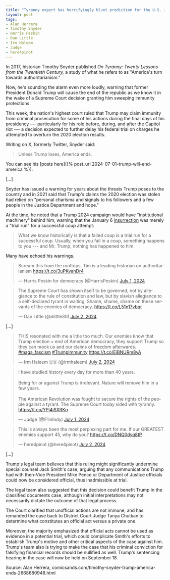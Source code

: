 ```yaml
---
title: "Tyranny expert has horrifyingly blunt prediction for the U.S. if Trump wins"
layout: post
tags:
- Alan Herrera
- Timothy Snyder
- Harris Peskin
- Dan Little
- Irm Haleem
- Judge
- here4pinot
---
```


In 2017, historian Timothy Snyder published *On Tyranny: Twenty Lessons from the Twentieth Century,* a study of what he refers to as "America's turn towards authoritarianism."

Now, he's sounding the alarm even more loudly, warning that former President Donald Trump will cause the end of the republic as we know it in the wake of a Supreme Court decision granting him sweeping immunity protections.

This week, the nation's highest court ruled that Trump may claim immunity from criminal prosecution for some of his actions during the final days of his presidency --- particularly for his role before, during, and after the Capitol riot --- a decision expected to further delay his federal trial on charges he attempted to overturn the 2020 election results.

Writing on X, formerly Twitter, Snyder said:

> Unless Trump loses, America ends.

You can see his [posts here]({% post_url 2024-07-01-trump-will-end-america %}).

[...]

Snyder has issued a warning for years about the threats Trump poses to the country and in 2021 said that Trump's claims the 2020 election was stolen had relied on "personal charisma and signals to his followers and a few people in the Justice Department and hope."

At the time, he noted that a Trump 2024 campaign would have "institutional machinery" behind him, warning that the January 6 [insurrection](/insurrection.html) was merely a "trial run" for a successful coup attempt:

> What we know historically is that a failed coup is a trial run for a successful coup. Usually, when you fail in a coup, something happens to you --- and Mr. Trump, nothing has happened to him.

Many have echoed his warnings.

<blockquote class="twitter-tweet"><p lang="en" dir="ltr">Scream this from the rooftops. Tim is a leading historian on authoritarianism <a href="https://t.co/3uPKvahDr4">https://t.co/3uPKvahDr4</a></p>&mdash; Harris Peskin for democracy (@HarrisPeskin) <a href="https://twitter.com/HarrisPeskin/status/1807876701164036584?ref_src=twsrc%5Etfw">July 1, 2024</a></blockquote>

<blockquote class="twitter-tweet"><p lang="en" dir="ltr">The Supreme Court has shown itself to be governed, not by allegiance to the rule of constitution and law, but by slavish allegiance to a self-declared tyrant in waiting. Shame, shame, shame on these servants of the enemies of democracy. <a href="https://t.co/L51n17vbqr">https://t.co/L51n17vbqr</a></p>&mdash; Dan Little (@dlittle30) <a href="https://twitter.com/dlittle30/status/1807941685164532216?ref_src=twsrc%5Etfw">July 2, 2024</a></blockquote>

[...]

<blockquote class="twitter-tweet"><p lang="en" dir="ltr">THIS resonated with me a little too much. Our enemies know that Trump election = end of American democracy, they support Trump so they can mock us and our claims of freedom afterwards. <a href="https://twitter.com/hashtag/maga_fascism?src=hash&amp;ref_src=twsrc%5Etfw">#maga_fascism</a> <a href="https://twitter.com/hashtag/TrumpImmunity?src=hash&amp;ref_src=twsrc%5Etfw">#TrumpImmunity</a> <a href="https://t.co/EiBNURm8yA">https://t.co/EiBNURm8yA</a></p>&mdash; Irm Haleem 🇺🇸 (@irmhaleem) <a href="https://twitter.com/irmhaleem/status/1808019662028132435?ref_src=twsrc%5Etfw">July 2, 2024</a></blockquote>

<blockquote class="twitter-tweet"><p lang="en" dir="ltr">I have studied history every day for more than 40 years.<br><br>Being for or against Trump is irrelevant. Nature will remove him in a few years.<br><br>The American Revolution was fought to secure the rights of the people against a tyrant. The Supreme Court today sided with tyranny. <a href="https://t.co/YPj4jSXRKp">https://t.co/YPj4jSXRKp</a></p>&mdash; Judge (@F1inIndy) <a href="https://twitter.com/F1inIndy/status/1807912373761515982?ref_src=twsrc%5Etfw">July 1, 2024</a></blockquote>

<blockquote class="twitter-tweet"><p lang="en" dir="ltr">This is always been the most perplexing part for me. If our GREATEST enemies support 45, why do you? <a href="https://t.co/DNQ0dyq8tP">https://t.co/DNQ0dyq8tP</a></p>&mdash; here4pinot (@here4pinot) <a href="https://twitter.com/here4pinot/status/1807954854851367096?ref_src=twsrc%5Etfw">July 2, 2024</a></blockquote>

[...]

Trump's legal team believes that this ruling might significantly undermine special counsel Jack Smith's case, arguing that any communications Trump had with then-Vice President Mike Pence or Department of Justice officials could now be considered official, thus inadmissible at trial.

The legal team also suggested that this decision could benefit Trump in the classified documents case, although initial interpretations may not necessarily dictate the outcome of that legal process.

The Court clarified that unofficial actions are not immune, and has remanded the case back to District Court Judge Tanya Chutkan to determine what constitutes an official act versus a private one.

Moreover, the majority emphasized that official acts cannot be used as evidence in a potential trial, which could complicate Smith's efforts to establish Trump's motive and other critical aspects of the case against him. Trump's team also is trying to make the case that his criminal conviction for falsifying financial records should be nullified as well. Trump's sentencing hearing in the case will now be held on September 18.

Source: Alan Herrera, comicsands.com/timothy-snyder-trump-america-ends-2668680948.html

<script async src="https://platform.twitter.com/widgets.js" charset="utf-8"></script>
